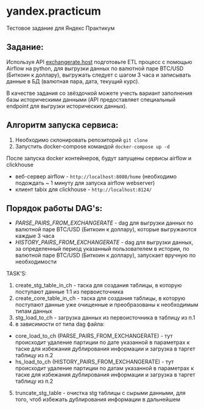 # yandex.practicum
Тестовое задание для Яндекс Практикум

## Задание:
Используя API [exchangerate.host](https://exchangerate.host/) подготовьте ETL процесс с помощью Airflow на python, для выгрузки данных по валютной паре BTC/USD (Биткоин к доллару), выгружать следует с шагом 3 часа и записывать данные в БД (валютная пара, дата, текущий курс).

В качестве задания со звёздочкой можете учесть вариант заполнения базы историческими данными (API предоставляет специальный endpoint для выгрузки исторических данных).

## Алгоритм запуска сервиса:
1. Необходимо склонировать репозиторий `git clone`
2. Запустить docker-compose командой `docker-compose up -d`

После запуска docker контейнеров, будут запущены сервисы airflow и clickhouse
- веб-сервер airflow - `http://localhost:8080/home` (необходимо подождать ~ 1 минуту для запуска airflow webserver)
- клиент tabix для clickhouse - `http://localhost:8124/`

## Порядок работы DAG's:
- *PARSE_PAIRS_FROM_EXCHANGERATE* - dag для выгрузки данных по валютной паре BTC/USD (Биткоин к доллару), которые выгружаются каждые 3 часа
- *HISTORY_PAIRS_FROM_EXCHANGERATE* - dag для выгрузки данных, за определенный период указанный пользователем в истории, по валютной паре BTC/USD (Биткоин к доллару), запускает вручную по необходимости

TASK'S:
1. create_stg_table_in_ch - таска для создания таблицы, в которую поступают данные 1:1 из первоисточника
2. create_core_table_in_ch - таска для создания таблицы, в которую поступают данные уже очищенные и преобразованы к необходимым типам данных
3. stg_load_to_ch - загрузка данных из первоисточника в таблицу из п.1
4. в зависимости от типа dag файла:
  - core_load_to_ch (PARSE_PAIRS_FROM_EXCHANGERATE) - тут происходит удаление партиции по дате указанной в параметрах к таске для избежания дублирования информации и загрузка в таргет таблицу из п.2
  - hs_load_to_ch (HISTORY_PAIRS_FROM_EXCHANGERATE) - тут происходит удаление партиции по датам указанной в параметрах к таске для избежания дублирования информации и загрузка в таргет таблицу из п.2
5. truncate_stg_table - очистка stg таблицы с сырыми данными, для того, чтоб избежать дублирования информации в дальнейшем

